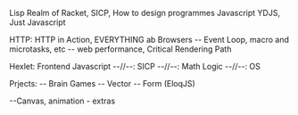 Lisp Realm of Racket, SICP, How to design programmes
Javascript YDJS, Just Javascript

HTTP: HTTP in Action, EVERYTHING ab Browsers
-- Event Loop, macro and microtasks, etc
-- web performance, Critical Rendering Path

Hexlet: Frontend Javascript
--//--: SICP
--//--: Math Logic
--//--: OS


Prjects:
-- Brain Games
-- Vector
-- Form (EloqJS)

--Canvas, animation - extras
